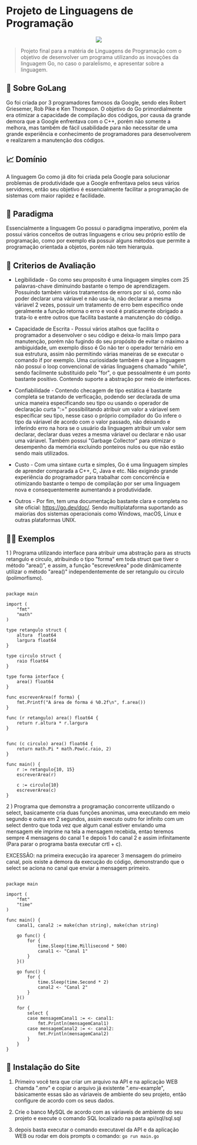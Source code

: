 # Projeto de Linguagens de Programação

<div align="center">
<img src="https://github.com/dauid64/diretorio_jornalistas_unb/assets/94979678/abf68be9-d2b8-4f96-a02b-92311fe0a665">
</div>

> Projeto final para a matéria de Linguagens de Programação com o objetivo de desenvolver um programa utilizando as inovações da linguagem Go, no caso o paralelismo, e apresentar sobre a linguagem.

## 📍 Sobre GoLang
Go foi criada por 3 programadores famosos da Google, sendo eles Robert Griesemer, Rob Pike e Ken Thompson. O objetivo do Go primordialmente era otimizar a capacidade de compilação dos códigos, por causa da grande demora que a Google enfrentava com o C++, porém não somente a melhora, mas também de fácil usabilidade para não necessitar de uma grande experiência e conhecimento de programadores para desenvolverem e realizarem a manutenção dos códigos.

## 📈 Domínio
A linguagem Go como já dito foi criada pela Google para solucionar problemas de produtividade que a Google enfrentava pelos seus vários servidores, então seu objetivo é essencialmente facilitar a programação de sistemas com maior rapidez e facilidade.

## 🧮 Paradigma
Essencialmente a linguagem Go possui o paradigma imperativo, porém ela possui vários conceitos de outras linguagens e criou seu próprio estilo de programação, como por exemplo ela possuir alguns métodos que permite a programação orientada a objetos, porém não tem hierarquia.


## 📝 Criterios de Avaliação
- Legibilidade - Go como seu proposito é uma linguagem simples com 25 palavras-chave diminuindo bastante o tempo de aprendizagem. Possuindo também vários tratamentos de errors por si só, como não poder declarar uma váriavel e não usa-la, não declarar a mesma váriavel 2 vezes, possuir um tratamento de erro bem especifico onde geralmente a função retorna o erro e você é praticamente obrigado a trata-lo e entre outros que facilita bastante a manutenção do código.

- Capacidade de Escrita - Possui vários atalhos que facilita o programador a desenvolver o seu código e deixa-lo mais limpo para manutenção, porém não fugindo do seu propósito de evitar o máximo a ambiguidade, um exemplo disso é Go não ter o operador ternário em sua estrutura, assim não permitindo várias maneiras de se executar o comando if por exemplo. Uma curiosidade também é que a linguagem não possui o loop convencional de várias linguagens chamado "while", sendo facilmente substituido pelo "for", o que pessoalmente é um ponto bastante positivo. Contendo suporte a abstração por meio de interfaces.

- Confiabilidade - Contendo checagem de tipo estática é bastante completa se tratando de verficação, podendo ser declarada de uma unica maneira especificando seu tipo ou usando o operador de declaração curta ":=" possibilitando  atribuir um valor a váriavel sem especificar seu tipo, nesse caso o próprio compilador do Go infere o tipo da váriavel de acordo com o valor passado, não deixando e inferindo erro na hora se o usuário da linguagem atribuir um valor sem declarar, declarar duas vezes a mesma váriavel ou declarar e não usar uma váriavel. Também possui "Garbage Collector" para otimizar o desempenho da memória excluindo ponteiros nulos ou que não estão sendo mais utilizados.

- Custo - Com uma sintaxe curta e simples, Go é uma linguagem simples de aprender comparada a C++, C, Java e etc. Não exigindo grande experiência do programador para trabalhar com concorrência e otimizando bastante o tempo de compilação por ser uma linguagem nova e consequentemente aumentando a produtividade.

- Outros - Por fim, tem uma documentação bastante clara e completa no site oficial: https://go.dev/doc/. Sendo multiplataforma suportando as maiorias dos sistemas operacionais como Windows, macOS, Linux e outras plataformas UNIX.

## 👨‍💻 Exemplos 
1 ) Programa utilizando interface para atribuir uma abstração para as structs retangulo e circulo, atribuindo o tipo "forma" em toda struct que tiver o método "area()", e assim, a função "escreverArea" pode dinâmicamente utilizar o método "area()" independentemente de ser retangulo ou circulo (polimorfismo).
```

package main

import (
	"fmt"
	"math"
)

type retangulo struct {
	altura  float64
	largura float64
}

type circulo struct {
	raio float64
}

type forma interface {
	area() float64
}

func escreverArea(f forma) {
	fmt.Printf("A área de forma é %0.2f\n", f.area())
}

func (r retangulo) area() float64 {
	return r.altura * r.largura
}


func (c circulo) area() float64 {
	return math.Pi * math.Pow(c.raio, 2)
}

func main() {
	r := retangulo{10, 15}
	escreverArea(r)

	c := circulo{10}
	escreverArea(c)
}
```
2 )
Programa que demonstra a programação concorrente utilizando o select, 
basicamente cria duas funções anonimas, uma executando em meio segundo e outra em 2 segundos, 
assim executo outro for infinito com um select dentro que toda vez que algum canal estiver enviando uma mensagem
ele imprime na tela a mensagem recebida, entao teremos sempre 4 mensagens do canal 1 e depois 1 do canal 2 e assim infinitamente (Para parar o programa basta executar crtl + c).

EXCESSÃO: na primeira execução ira aparecer 3 mensagem do primeiro canal, pois existe a demora da execução do código, demonstrando que o select se aciona no canal que enviar a mensagem primeiro.
```

package main

import (
	"fmt"
	"time"
)

func main() {
	canal1, canal2 := make(chan string), make(chan string)

	go func() {
		for {
			time.Sleep(time.Millisecond * 500)
			canal1 <- "Canal 1"
		}
	}()

	go func() {
		for {
			time.Sleep(time.Second * 2)
			canal2 <- "Canal 2"
		}
	}()

	for {
		select {
		case mensagemCanal1 := <- canal1:
			fmt.Println(mensagemCanal1)
		case mensagemCanal2 := <- canal2:
			fmt.Println(mensagemCanal2)
		}
	}
}
```

## 🚀 Instalação do Site
1) Primeiro você tera que criar um arquivo na API e na aplicação WEB chamda ".env" e copiar o arquivo já existente ".env-example", básicamente essas são as váriaveis de ambiente do seu projeto, então configure de acordo com os seus dados.

2) Crie o banco MySQL de acordo com as váriaveis de ambiente do seu projeto e execute o comando SQL localizado na pasta api/sql/sql.sql

3) depois basta executar o comando executavel da API e da aplicação WEB ou rodar em dois prompts o comando: ``` go run main.go ```
